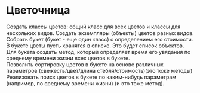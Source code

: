 # Цветочница
Создать классы цветов: общий класс для всех цветов и классы для нескольких видов. Создать экземпляры (объекты) цветов разных видов. Собрать букет (букет - еще один класс) с определением его стоимости. В букете цветы пусть хранятся в списке. Это будет список объектов.  
Для букета создать метод, который определяет время его увядания по среднему времени жизни всех цветов в букете.  
Позволить сортировку цветов в букете на основе различных параметров (свежесть/цвет/длина стебля/стоимость)(это тоже методы)  
Реализовать поиск цветов в букете по каким-нибудь параметрам (например, по среднему времени жизни) (и это тоже метод).  

